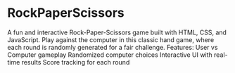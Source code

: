 # RockPaperScissors
A fun and interactive Rock-Paper-Scissors game built with HTML, CSS, and JavaScript. Play against the computer in this classic hand game, where each round is randomly generated for a fair challenge.
Features:
User vs Computer gameplay
Randomized computer choices
Interactive UI with real-time results
Score tracking for each round

